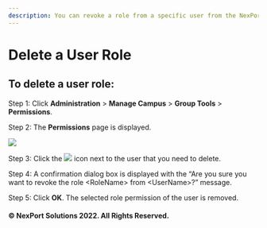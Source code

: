 ```yaml
---
description: You can revoke a role from a specific user from the NexPort Campus.
---
```


# Delete a User Role

## **To delete a user role:**

Step 1:  Click **Administration** > **Manage Campus** > **Group Tools** > **Permissions**.

Step 2:  The **Permissions** page is displayed.

![](https://www.nexportcampus.com/Content/Guides/aweb/Content/Resources/Images/GT\_Permissions/Delete\_Permission.png)

Step 3:  Click the ![](https://www.nexportcampus.com/Content/Guides/aweb/Content/Resources/Images/Common\_Screens\_Icons/Delete.png) icon next to the user that you need to delete.

Step 4:  A confirmation dialog box is displayed with the “Are you sure you want to revoke the role \<RoleName> from \<UserName>?” message.

Step 5:  Click **OK**.  The selected role permission of the user is removed.

#### © NexPort Solutions 2022. All Rights Reserved.
